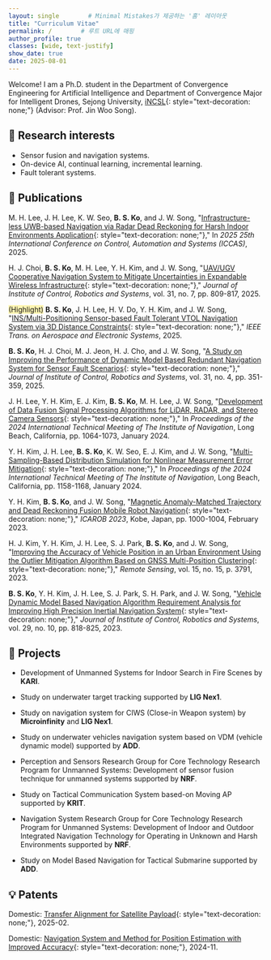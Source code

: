 ```yaml
---
layout: single        # Minimal Mistakes가 제공하는 '홈' 레이아웃
title: "Curriculum Vitae"
permalink: /        # 루트 URL에 매핑
author_profile: true
classes: [wide, text-justify]
show_date: true
date: 2025-08-01
---
```

Welcome! I am a Ph.D. student in the Department of Convergence Engineering for Artificial Intelligence and Department of Convergence Major for Intelligent Drones, Sejong University, [iNCSL](https://sites.google.com/view/incsl/home){: style="text-decoration: none;"} (Advisor: Prof. Jin Woo Song).
## 🎯 Research interests
- Sensor fusion and navigation systems.
- On-device AI, continual learning, incremental learning.
- Fault tolerant systems.

## 📰 Publications
M. H. Lee, J. H. Lee, K. W. Seo, **B. S. Ko**, and J. W. Song, "[Infrastructure-less UWB-based Navigation via Radar Dead Reckoning for Harsh Indoor Environments Application](){: style="text-decoration: none;"}," In *2025 25th International Conference on Control, Automation and Systems (ICCAS)*, 2025.

H. J. Choi, **B. S. Ko**, M. H. Lee, Y. H. Kim, and J. W. Song, "[UAV/UGV Cooperative Navigation System to Mitigate Uncertainties in Expandable Wireless Infrastructure](https://doi.org/10.5302/J.ICROS.2025.25.0081){: style="text-decoration: none;"}," *Journal of Institute of Control, Robotics and Systems*, vol. 31, no. 7, pp. 809-817, 2025.

<span style='background-color:#fff5b1'>(Highlight)</span>  **B. S. Ko**, J. H. Lee, H. V. Do, Y. H. Kim, and J. W. Song, "[INS/Multi-Positioning Sensor-based Fault Tolerant VTOL Navigation System via 3D Distance Constraints](https://doi.org/10.1109/TAES.2025.3584746){: style="text-decoration: none;"}," *IEEE Trans. on Aerospace and Electronic Systems*, 2025.

**B. S. Ko**, H. J. Choi, M. J. Jeon, H. J. Cho, and J. W. Song, "[A Study on Improving the Performance of Dynamic Model Based Redundant Navigation System for Sensor Fault Scenarios](https://www.dbpia.co.kr/journal/articleDetail?nodeId=NODE12125031&language=ko_KR&hasTopBanner=true){: style="text-decoration: none;"}," *Journal of Institute of Control, Robotics and Systems*, vol. 31, no. 4, pp. 351-359, 2025.

J. H. Lee, Y. H. Kim, E. J. Kim, **B. S. Ko**, M. H. Lee, J. W. Song, "[Development of Data Fusion Signal Processing Algorithms for LiDAR, RADAR, and Stereo Camera Sensors](https://www.ion.org/publications/abstract.cfm?articleID=19533){: style="text-decoration: none;"}," In *Proceedings of the 2024 International Technical Meeting of The Institute of Navigation*, Long Beach, California, pp. 1064-1073, January 2024.

Y. H. Kim, J. H. Lee, **B. S. Ko**, K. W. Seo, E. J. Kim, and J. W. Song, "[Multi-Sampling-Based Distribution Simulation for Nonlinear Measurement Error Mitigation](https://www.ion.org/publications/abstract.cfm?articleID=19569){: style="text-decoration: none;"}," In *Proceedings of the 2024 International Technical Meeting of The Institute of Navigation*, Long Beach, California, pp. 1158-1168, January 2024. 

Y. H. Kim, **B. S. Ko**, and J. W. Song, "[Magnetic Anomaly-Matched Trajectory and Dead Reckoning Fusion Mobile Robot Navigation](https://alife-robotics.co.jp/members2023/icarob/data/html/data/POS/POS.pdf){: style="text-decoration: none;"}," *ICAROB 2023*, Kobe, Japan, pp. 1000-1004, February 2023.

H. J. Kim, Y. H. Kim, J. H. Lee, S. J. Park, **B. S. Ko**, and J. W. Song, "[Improving the Accuracy of Vehicle Position in an Urban Environment Using the Outlier Mitigation Algorithm Based on GNSS Multi-Position Clustering](https://www.mdpi.com/2072-4292/15/15/3791){: style="text-decoration: none;"}," *Remote Sensing*, vol. 15, no. 15, p. 3791, 2023. 

**B. S. Ko**, Y. H. Kim, J. H. Lee, S. J. Park, S. H. Park, and J. W. Song, "[Vehicle Dynamic Model Based Navigation Algorithm Requirement Analysis for Improving High Precision Inertial Navigation System](https://www.dbpia.co.kr/journal/articleDetail?nodeId=NODE11532645){: style="text-decoration: none;"}," *Journal of Institute of Control, Robotics and Systems*, vol. 29, no. 10, pp. 818-825, 2023.

## 🔬 Projects
- Development of Unmanned Systems for Indoor Search in Fire Scenes by **KARI**.

- Study on underwater target tracking supported by **LIG Nex1**.

- Study on navigation system for CIWS (Close-in Weapon system) by **Microinfinity** and **LIG Nex1**.

- Study on underwater vehicles navigation system based on VDM (vehicle dynamic model) supported by **ADD**.

- Perception and Sensors Research Group for Core Technology Research Program for Unmanned Systems: Development of sensor fusion technique for unmanned systems supported by **NRF**.

- Study on Tactical Communication System based-on Moving AP supported by **KRIT**.

- Navigation System Research Group for Core Technology Research Program for Unmanned Systems: Development of Indoor and Outdoor Integrated Navigation Technology for Operating in Unknown and Harsh Environments supported by **NRF**.

- Study on Model Based Navigation for Tactical Submarine supported by **ADD**.

## 💡 Patents
Domestic: [Transfer Alignment for Satellite Payload](https://doi.org/10.8080/1020230158694){: style="text-decoration: none;"}, 2025-02.

Domestic: [Navigation System and Method for Position Estimation with Improved Accuracy](https://doi.org/10.8080/1020220101963){: style="text-decoration: none;"}, 2024-11.


